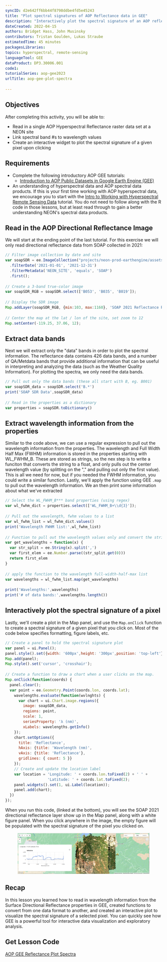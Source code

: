 ```yaml
---
syncID: d2e642ff6bb44f8798ddbe4fd5e45243
title: "Plot spectral signatures of AOP Reflectance data in GEE"
description: "Interactively plot the spectral signature of an AOP reflectance data pixel in GEE"
dateCreated: 2022-04-15
authors: Bridget Hass, John Musinsky
contributors: Tristan Goulden, Lukas Straube
estimatedTime: 45 minutes
packagesLibraries: 
topics: hyperspectral, remote-sensing
languageTool: GEE
dataProduct: DP3.30006.001
code1: 
tutorialSeries: aop-gee2023
urlTitle: aop-gee-plot-spectra

---
```


<div id="ds-objectives" markdown="1">

## Objectives
After completing this activity, you will be able to:
- Read in a single AOP Hyperspectral Reflectance raster data set at a NEON site
- Link spectral band #s to wavelength values
- Create an interactive widget to plot the spectral signature of a given pixel upon clicking

## Requirements

- Complete the following introductory AOP GEE tutorials:
    - <a href="https://www.neonscience.org/resources/learning-hub/tutorials/intro-aop-gee-image-collections" target="_blank">Introduction to AOP Public Datasets in Google Earth Engine (GEE)</a>
- An understanding of hyperspectral data and AOP spectral data products. If this is your first time working with AOP hyperspectral data, we encourage you to start with the <a href="https://www.neonscience.org/resources/learning-hub/tutorials/hsi-hdf5-r" target="_blank">Intro to Working with Hyperspectral Remote Sensing Data</a> tutorial. You do not need to follow along with the R code in those lessons, but at least read through to gain a better understanding NEON's spectral data products.

</div>

## Read in the AOP Directional Reflectance Image

We will start at the ending point of the last tutorial. For this exercise we will only read directional reflectance data from SOAP collected in 2021:

```javascript
// Filter image collection by date and site
var soapSDR = ee.ImageCollection("projects/neon-prod-earthengine/assets/HSI_REFL/001")
  .filterDate('2021-01-01', '2021-12-31')
  .filterMetadata('NEON_SITE', 'equals', 'SOAP')
  .first();

// Create a 3-band true-color image 
var soapSDR_RGB = soapSDR.select(['B053', 'B035', 'B019']);

// Display the SDR image
Map.addLayer(soapSDR_RGB, {min:103, max:1160}, 'SOAP 2021 Reflectance RGB');

// Center the map at the lat / lon of the site, set zoom to 12
Map.setCenter(-119.25, 37.06, 12);
```

## Extract data bands
Next we will extract only the "data" bands in order to plot the spectral information. The reflectance data contains 426 data bands, and a number of QA/Metdata bands that provide  additional information that can be useful in interpreting and analyzing the data (such as the Weather Quality Information). For plotting the spectra, we only need the data bands.

```javascript
// Pull out only the data bands (these all start with B, eg. B001)
var soapSDR_data = soapSDR.select('B.*')
print('SOAP SDR Data',soapSDR_data)

// Read in the properties as a dictionary
var properties = soapSDR.toDictionary()
```

## Extract wavelength information from the properties

Similar to the code above, we can use a regular expression to pull out the wavelength information from the properties. The wavelength and Full Width Half Max (FWHM) information is stored in the properties starting with WL_FWHM_B. These are stored as strings, so the nex step is to write a funciton that converts the string to a float, and only pulls out the center wavelength value (by splitting on the "," and pulling out only the first value). This is all we need for now, but if you needed the FWHM information, you could write a similar function. Lastly, we'll apply the function using GEE `.map` to pull out the wavelength information. We an then print some information about what we've extracted

```javascript
// Select the WL_FWHM_B*** band properties (using regex)
var wl_fwhm_dict = properties.select(['WL_FWHM_B+\\d{3}']);

// Pull out the wavelength, fwhm values to a list
var wl_fwhm_list = wl_fwhm_dict.values()
print('Wavelength FWHM list:',wl_fwhm_list)

// Function to pull out the wavelength values only and convert the string to float
var get_wavelengths = function(x) {
  var str_split = ee.String(x).split(',')
  var first_elem = ee.Number.parse((str_split.get(0)))
  return first_elem
}

// apply the function to the wavelength full-width-half-max list
var wavelengths = wl_fwhm_list.map(get_wavelengths)

print('Wavelengths:',wavelengths)
print('# of data bands:',wavelengths.length())
```

## Interactively plot the spectral signature of a pixel

Lastly, we'll create a plot in the Map panel, and use the `Map.onClick` function to create a spectral signature of a given pixel that you click on. Most of the code below specifies formatting, figure labels, etc.

```javascript
// Create a panel to hold the spectral signature plot
var panel = ui.Panel();
panel.style().set({width: '600px',height: '300px',position: 'top-left'});
Map.add(panel);
Map.style().set('cursor', 'crosshair');

// Create a function to draw a chart when a user clicks on the map.
Map.onClick(function(coords) {
  panel.clear();
  var point = ee.Geometry.Point(coords.lon, coords.lat);
    wavelengths.evaluate(function(wvlnghts) {
      var chart = ui.Chart.image.regions({
        image: soapSDR_data, 
        regions: point, 
        scale: 1,
        seriesProperty: 'λ (nm)', 
        xLabels: wavelengths.getInfo()
    });
    chart.setOptions({
      title: 'Reflectance',
      hAxis: {title: 'Wavelength (nm)', 
      vAxis: {title: 'Reflectance'},
      gridlines: { count: 5 }}
    });
    // Create and update the location label 
    var location = 'Longitude: ' + coords.lon.toFixed(2) + ' ' +
                   'Latitude: ' + coords.lat.toFixed(2);
    panel.widgets().set(1, ui.Label(location));
    panel.add(chart);
  })
});
```

When you run this code, (linked at the bottom), you will see the SOAP 2021 directional reflectance layer show up in the Map panel, along with a white figure panel. When you click anywhere in the image, the empty figure will be populated with the spectral signature of the pixel you clicked on.

<figure>
	<a href="https://raw.githubusercontent.com/NEONScience/NEON-Data-Skills/main/graphics/aop-gee2023/1d_plot_spectra/soap_spectral_plot.png">
	<img src="https://raw.githubusercontent.com/NEONScience/NEON-Data-Skills/main/graphics/aop-gee2023/1d_plot_spectra/soap_spectral_plot.png" alt="SOAP Specral Signature"></a>
</figure>

## Recap

In this lesson you learned how to read in wavelength information from the Surface Directional Reflectance properties in GEE, created functions to convert from one data format to another, and created an interactive plot to visualize the spectral signature of a selected pixel. You can quickly see how GEE is a powerful tool for interactive data visualization and exploratory analysis.

## Get Lesson Code

<a href="https://code.earthengine.google.com/b08021305eb73b4f54aa137759cc16cf" target="_blank">AOP GEE Reflectance Plot Spectra</a>
